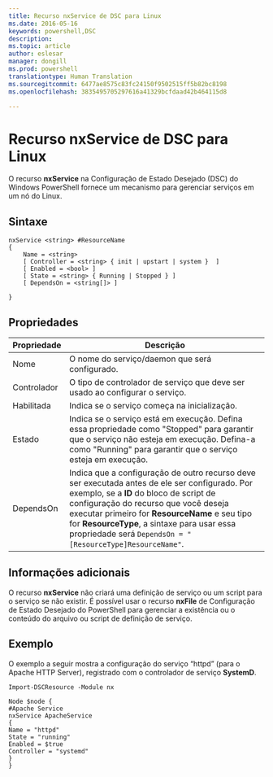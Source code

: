 ```yaml
---
title: Recurso nxService de DSC para Linux
ms.date: 2016-05-16
keywords: powershell,DSC
description: 
ms.topic: article
author: eslesar
manager: dongill
ms.prod: powershell
translationtype: Human Translation
ms.sourcegitcommit: 6477ae8575c83fc24150f9502515ff5b82bc8198
ms.openlocfilehash: 3835495705297616a41329bcfdaad42b464115d8

---
```


# Recurso nxService de DSC para Linux

O recurso **nxService** na Configuração de Estado Desejado (DSC) do Windows PowerShell fornece um mecanismo para gerenciar serviços em um nó do Linux.

## Sintaxe

```
nxService <string> #ResourceName
{
    Name = <string>
    [ Controller = <string> { init | upstart | system }  ]
    [ Enabled = <bool> ]
    [ State = <string> { Running | Stopped } ]
    [ DependsOn = <string[]> ]

}
```

## Propriedades
|  Propriedade |  Descrição | 
|---|---|
| Nome| O nome do serviço/daemon que será configurado.| 
| Controlador| O tipo de controlador de serviço que deve ser usado ao configurar o serviço.| 
| Habilitada| Indica se o serviço começa na inicialização.| 
| Estado| Indica se o serviço está em execução. Defina essa propriedade como "Stopped" para garantir que o serviço não esteja em execução. Defina-a como "Running" para garantir que o serviço esteja em execução.| 
| DependsOn | Indica que a configuração de outro recurso deve ser executada antes de ele ser configurado. Por exemplo, se a **ID** do bloco de script de configuração do recurso que você deseja executar primeiro for **ResourceName** e seu tipo for **ResourceType**, a sintaxe para usar essa propriedade será `DependsOn = "[ResourceType]ResourceName"`.| 


## Informações adicionais

O recurso **nxService** não criará uma definição de serviço ou um script para o serviço se não existir. É possível usar o recurso **nxFile** de Configuração de Estado Desejado do PowerShell para gerenciar a existência ou o conteúdo do arquivo ou script de definição de serviço.

## Exemplo

O exemplo a seguir mostra a configuração do serviço “httpd” (para o Apache HTTP Server), registrado com o controlador de serviço **SystemD**.

```
Import-DSCResource -Module nx 

Node $node {
#Apache Service
nxService ApacheService 
{
Name = "httpd"
State = "running"
Enabled = $true
Controller = "systemd"
}
}
```




<!--HONumber=Jun16_HO4-->


